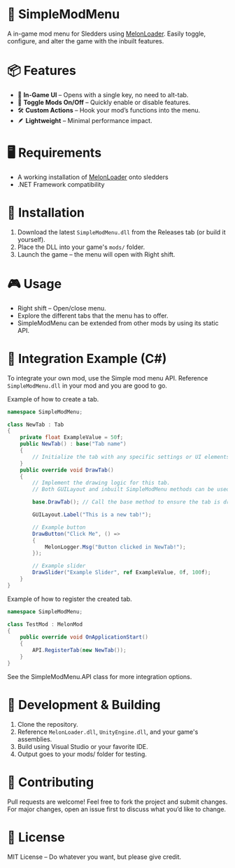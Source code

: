 # 🧩 SimpleModMenu
A in-game mod menu for Sledders using [MelonLoader](https://melonwiki.xyz/#/). Easily toggle, configure, and alter the game with the inbuilt features.

# 📦 Features
* 🧭 **In-Game UI** – Opens with a single key, no need to alt-tab.
* 🔘 **Toggle Mods On/Off** – Quickly enable or disable features.
* 🛠️ **Custom Actions** – Hook your mod’s functions into the menu.
* 🪶 **Lightweight** – Minimal performance impact.

# 🖥️ Requirements
* A working installation of [MelonLoader](https://melonwiki.xyz/#/) onto sledders
* .NET Framework compatibility

# 📂 Installation
1. Download the latest ```SimpleModMenu.dll``` from the Releases tab (or build it yourself).
2. Place the DLL into your game's ```mods/``` folder.
3. Launch the game – the menu will open with Right shift.

# 🎮 Usage
* Right shift – Open/close menu.
* Explore the different tabs that the menu has to offer.
* SimpleModMenu can be extended from other mods by using its static API.

# 🔧 Integration Example (C#)
To integrate your own mod, use the Simple mod menu API. Reference ```SimpleModMenu.dll``` in your mod and you are good to go.

Example of how to create a tab.
```cs
namespace SimpleModMenu;

class NewTab : Tab
{
    private float ExampleValue = 50f;
    public NewTab() : base("Tab name")
    {
        // Initialize the tab with any specific settings or UI elements.
    }
    public override void DrawTab()
    {
        // Implement the drawing logic for this tab.
        // Both GUILayout and inbuilt SimpleModMenu methods can be used here.

        base.DrawTab(); // Call the base method to ensure the tab is drawn correctly.

        GUILayout.Label("This is a new tab!");

        // Example button
        DrawButton("Click Me", () =>
        {
            MelonLogger.Msg("Button clicked in NewTab!");
        });

        // Example slider
        DrawSlider("Example Slider", ref ExampleValue, 0f, 100f);
    }
}
```

Example of how to register the created tab.
```cs
namespace SimpleModMenu;

class TestMod : MelonMod
{
    public override void OnApplicationStart()
    {
        API.RegisterTab(new NewTab());
    }
}
```

See the SimpleModMenu.API class for more integration options.

# 🧪 Development & Building
1. Clone the repository.
2. Reference ```MelonLoader.dll```, ```UnityEngine.dll```, and your game's assemblies.
3. Build using Visual Studio or your favorite IDE.
4. Output goes to your mods/ folder for testing.

# 🤝 Contributing
Pull requests are welcome! Feel free to fork the project and submit changes. For major changes, open an issue first to discuss what you’d like to change.

# 📄 License
MIT License – Do whatever you want, but please give credit.
